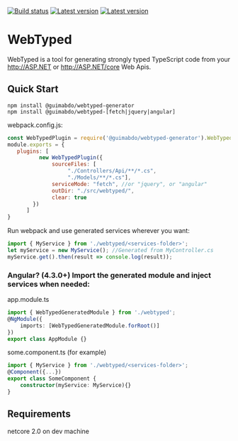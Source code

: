 [![Build status](https://ci.appveyor.com/api/projects/status/github/guimabdo/webtyped?svg=true)](https://ci.appveyor.com/project/guimabdo/webtyped) [![Latest version](https://img.shields.io/npm/v/@guimabdo/webtyped-common.svg)](https://www.npmjs.com/search?q=@guimabdo/webtyped) [![Latest version](https://img.shields.io/nuget/v/WebTyped.Annotations.svg)](https://www.nuget.org/packages/WebTyped.Annotations/)

# WebTyped

 WebTyped is a tool for generating strongly typed TypeScript code from your http://ASP.NET or http://ASP.NET/core Web Apis.

## Quick Start

```
npm install @guimabdo/webtyped-generator
npm install @guimabdo/webtyped-[fetch|jquery|angular]

```

webpack.config.js:

```javascript
const WebTypedPlugin = require('@guimabdo/webtyped-generator').WebTypedPlugin;
module.exports = {
   plugins: [
		  new WebTypedPlugin({
			  sourceFiles: [
				   "./Controllers/Api/**/*.cs",
				   "./Models/**/*.cs"],
			  serviceMode: "fetch", //or "jquery", or "angular"
			  outDir: "./src/webtyped/",
			  clear: true
		})
	  ]
}
```

Run webpack and use generated services wherever you want:

```typescript
import { MyService } from './webtyped/<services-folder>';
let myService = new MyService(); //Generated from MyController.cs
myService.get().then(result => console.log(result));
```

### Angular? (4.3.0+) Import the generated module and inject services when needed:

app.module.ts

```typescript
import { WebTypedGeneratedModule } from './webtyped';
@NgModule({
	imports: [WebTypedGeneratedModule.forRoot()]
})
export class AppModule {}
```

some.component.ts (for example)
```typescript
import { MyService } from './webtyped/<services-folder>';
@Component({...})
export class SomeComponent {
	constructor(myService: MyService){}
}
```

## Requirements

netcore 2.0 on dev machine
